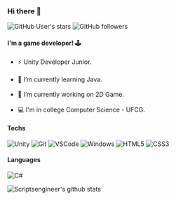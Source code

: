 ### Hi there 👋
![GitHub User's stars](https://img.shields.io/github/stars/pittersss?style=flat&logo=github)
![GitHub followers](https://img.shields.io/github/followers/pittersss?style=flat&logo=github)
#### I'm a game developer! 🕹
<ul>
  <li>⚡ Unity Developer Junior.</li>
</br>
<li>🌱 I’m currently learning Java.</li>
</br>
<li>🔭 I’m currently working on 2D Game.</li>
</br>
<li>💻 I'm in college Computer Science - UFCG.</li>
</ul>

#### Techs
![Unity](https://img.shields.io/badge/-Unity-020202?style=flat&logo=unity&logoColor=white)
![Git](https://img.shields.io/badge/-Git-F05032?style=flat&logo=git&logoColor=white)
![VSCode](https://img.shields.io/badge/-VSCode-0085D1?style=flat&logo=visual-studio-code&logoColor=white)
![Windows](https://img.shields.io/badge/-Windows-00ADEF?style=flat&logo=windows&logoColor=white)
![HTML5](https://img.shields.io/badge/-HTML5-E34F26?style=flat&logo=html5&logoColor=white)
![CSS3](https://img.shields.io/badge/-CSS3-549FDE?style=flat&logo=css3&logoColor=white)

#### Languages
![C#](https://img.shields.io/badge/-CSharp-239120?style=flat&logo=c-Sharp&logoColor=white)

![Scriptsengineer's github stats](https://github-readme-stats.vercel.app/api?username=pittersss&show_icons=true&theme=dark)
<!--
**Pittersss/Pittersss** is a ✨ _special_ ✨ repository because its `README.md` (this file) appears on your GitHub profile.

Here are some ideas to get you started:

- 🔭 I’m currently working on ...
- 🌱 I’m currently learning ...
- 👯 I’m looking to collaborate on ...
- 🤔 I’m looking for help with ...
- 💬 Ask me about ...
- 📫 How to reach me: ...
- 😄 Pronouns: ...
- ⚡ Fun fact: ...
-->
